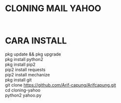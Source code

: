 # CLONING MAIL YAHOO<br><br>
# CARA INSTALL<br>
pkg update && pkg upgrade<br>
pkg install python2<br>
pkg install pip2<br>
pip2 install requests<br>
pip2 install mechanize<br>
pkg install git<br>
git clone https://github.com/Arif-capung/Arifcapung.git<br>
cd cloning-yahoo<br>
python2 yahoo.py<br>

